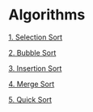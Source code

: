 # Algorithms

[1. Selection Sort]()

[2. Bubble Sort](https://github.com/ashishpdeshpande/Algorithms/tree/main/Bubble%20Sort%20)

[3. Insertion Sort]()

[4. Merge Sort]()

[5. Quick Sort](https://github.com/ashishpdeshpande/Algorithms/tree/main/Quick%20Sort%20)
